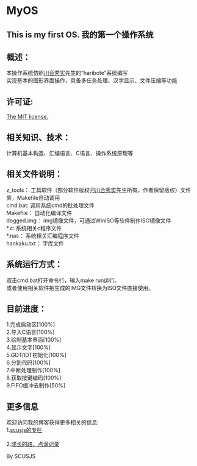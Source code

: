MyOS
====
This is my first OS. 我的第一个操作系统
------------------------------


概述：
--------
本操作系统仿照[川合秀实](http://hrb.osask.jp/)先生的“haribote”系统编写<br />
实现基本的图形界面操作，具备多任务处理、汉字显示、文件压缩等功能

许可证:
--------
[The MIT license.](http://zh.wikipedia.org/wiki/MIT%E8%A8%B1%E5%8F%AF%E8%AD%89)<br /> 

相关知识、技术：
----------------
计算机基本构造、汇编语言、C语言、操作系统原理等

相关文件说明：
----------------
z_tools：     工具软件（部分软件版权归[川合秀实](http://hrb.osask.jp/)先生所有，作者保留版权）文件夹，Makefile自动调用<br />
cmd.bat:      调用系统cmd的批处理文件<br />
Makefile：    自动化编译文件<br />
dogged.img：  img镜像文件，可通过WinISO等软件制作ISO镜像文件<br />
*.c:          系统相关c程序文件<br />
*.nas：       系统相关汇编程序文件<br />
hankaku.txt： 字库文件<br />


系统运行方式：
-----------------
双击cmd.bat打开命令行，输入make run运行。<br />
或者使用相关软件把生成的IMG文件转换为ISO文件直接使用。

目前进度：
--------------
1.完成启动区[100%]<br />
2.导入C语言[100%]<br />
3.绘制基本界面[100%]<br />
4.显示文字[100%]<br />
5.GDT/IDT初始化[100%]<br />
6.分割代码[100%]<br />
7.中断处理制作[100%]<br />
8.获取按键编码[100%]<br />
9.FIFO缓冲去制作[50%]<br />

更多信息
---------
欢迎访问我的博客获得更多相关的信息:<br />
1.[scusjs的专栏](http://blog.csdn.net/scusjs)<br />  
2.[成长的路，点滴记录](http://falcon_s.byethost15.com/)<br />




By SCUSJS



